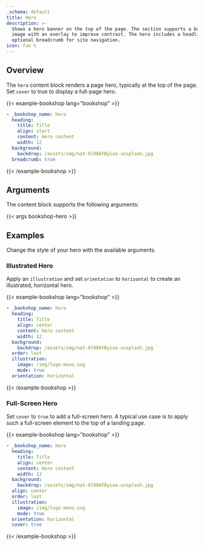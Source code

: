 ```yaml
---
_schema: default
title: Hero
description: >-
  Shows a hero banner on the top of the page. The section supports a background
  image with an overlay to improve contrast. The hero includes a headline and
  optional breadcrumb for site navigation.
icon: fas h
---
```


## Overview

The `hero` content block renders a page hero, typically at the top of the page. Set `cover` to true to display a full-page hero.

<!-- markdownlint-disable MD037 -->
{{< example-bookshop lang="bookshop" >}}

```yml
- _bookshop_name: hero
  heading:
    title: Title
    align: start
    content: Hero content
    width: 12
  background:
    backdrop: /assets/img/nat-9l98kFByiao-unsplash.jpg
  breadcrumb: true
```

{{< /example-bookshop >}}
<!-- markdownlint-enable MD037 -->

## Arguments

The content block supports the following arguments:

{{< args bookshop-hero >}}

## Examples

Change the style of your hero with the available arguments.

### Illustrated Hero

Apply an `illustration` and set `orientation` to `horizontal` to create an illustrated, horizontal hero.

<!-- markdownlint-disable MD037 -->
{{< example-bookshop lang="bookshop" >}}

```yml
- _bookshop_name: hero
  heading:
    title: Title
    align: center
    content: Hero content
    width: 12
  background:
    backdrop: /assets/img/nat-9l98kFByiao-unsplash.jpg
  order: last
  illustration:
    image: /img/logo-mono.svg
    mode: true
  orientation: horizontal
```

{{< /example-bookshop >}}
<!-- markdownlint-enable MD037 -->


### Full-Screen Hero

Set `cover` to `true` to add a full-screen hero. A typical use case is to apply such a full-screen element to the top of a landing page.

<!-- markdownlint-disable MD037 -->
{{< example-bookshop lang="bookshop" >}}

```yml
- _bookshop_name: hero
  heading:
    title: Title
    align: center
    content: Hero content
    width: 12
  background:
    backdrop: /assets/img/nat-9l98kFByiao-unsplash.jpg
  align: center
  order: last
  illustration:
    image: /img/logo-mono.svg
    mode: true
  orientation: horizontal
  cover: true
```

{{< /example-bookshop >}}
<!-- markdownlint-enable MD037 -->
